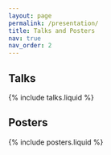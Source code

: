```yaml
---
layout: page
permalink: /presentation/
title: Talks and Posters
nav: true
nav_order: 2
---
```

## Talks
{% include talks.liquid %}

## Posters
{% include posters.liquid %}
